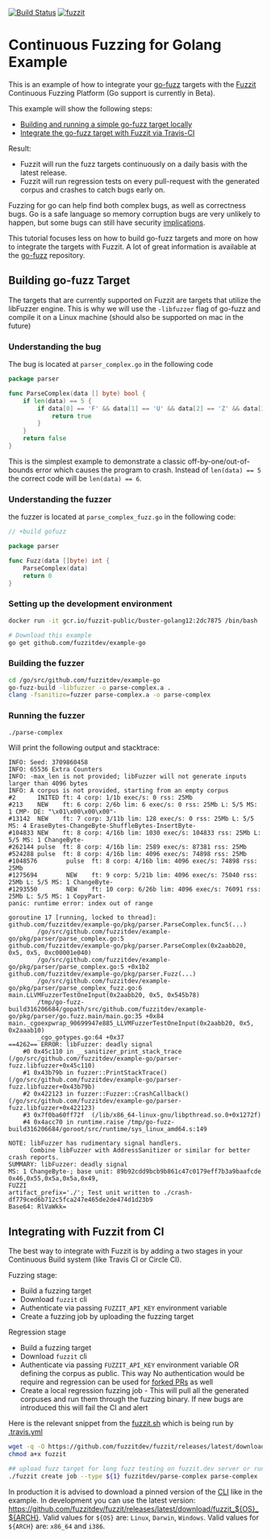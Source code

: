 [![Build Status](https://travis-ci.org/fuzzitdev/example-go.svg?branch=master)](https://travis-ci.org/fuzzitdev/example-go)
[![fuzzit](https://app.fuzzit.dev/badge?org_id=hP8u8bNAda91Cnj0mKPX&branch=master)](https://fuzzit.dev)

# Continuous Fuzzing for Golang Example

This is an example of how to integrate your [go-fuzz](https://github.com/dvyukov/go-fuzz) targets with the
[Fuzzit](https://fuzzit.dev) Continuous Fuzzing Platform (Go support is currently in Beta).

This example will show the following steps:
* [Building and running a simple go-fuzz target locally](#building-go-fuzz-target)
* [Integrate the go-fuzz target with Fuzzit via Travis-CI](#integrating-with-fuzzit-from-ci)

Result:
* Fuzzit will run the fuzz targets continuously on a daily basis with the latest release.
* Fuzzit will run regression tests on every pull-request with the generated corpus and crashes to catch bugs early on.

Fuzzing for go can help find both complex bugs, as well as correctness bugs. Go is a safe language so memory corruption bugs
are very unlikely to happen, but some bugs can still have security [implications](https://blog.cloudflare.com/dns-parser-meet-go-fuzzer/).

This tutorial focuses less on how to build go-fuzz targets and more on how to integrate the targets with Fuzzit. A lot of 
great information is available at the [go-fuzz](https://github.com/dvyukov/go-fuzz) repository.

## Building go-fuzz Target

The targets that are currently supported on Fuzzit are targets that utilize the libFuzzer engine. This is why we will
use the `-libfuzzer` flag of go-fuzz and compile it on a Linux machine (should also be supported on mac in the future)

### Understanding the bug

The bug is located at `parser_complex.go` in the following code

```go
package parser

func ParseComplex(data [] byte) bool {
	if len(data) == 5 {
		if data[0] == 'F' && data[1] == 'U' && data[2] == 'Z' && data[3] == 'Z' && data[4] == 'I' && data[5] == 'T' {
			return true
		}
	}
	return false
}
```

This is the simplest example to demonstrate a classic off-by-one/out-of-bounds error which causes the program to crash.
Instead of `len(data) == 5` the correct code will be `len(data) == 6`.

### Understanding the fuzzer

the fuzzer is located at `parse_complex_fuzz.go` in the following code:

```go
// +build gofuzz

package parser

func Fuzz(data []byte) int {
	ParseComplex(data)
	return 0
}
```

### Setting up the development environment

```bash
docker run -it gcr.io/fuzzit-public/buster-golang12:2dc7875 /bin/bash

# Download this example
go get github.com/fuzzitdev/example-go
```

### Building the fuzzer

```bash
cd /go/src/github.com/fuzzitdev/example-go
go-fuzz-build -libfuzzer -o parse-complex.a .
clang -fsanitize=fuzzer parse-complex.a -o parse-complex
```

### Running the fuzzer

```bash
./parse-complex
```

Will print the following output and stacktrace:

```text
INFO: Seed: 3709860458
INFO: 65536 Extra Counters
INFO: -max_len is not provided; libFuzzer will not generate inputs larger than 4096 bytes
INFO: A corpus is not provided, starting from an empty corpus
#2      INITED ft: 4 corp: 1/1b exec/s: 0 rss: 25Mb
#213    NEW    ft: 6 corp: 2/6b lim: 6 exec/s: 0 rss: 25Mb L: 5/5 MS: 1 CMP- DE: "\x01\x00\x00\x00"-
#13142  NEW    ft: 7 corp: 3/11b lim: 128 exec/s: 0 rss: 25Mb L: 5/5 MS: 4 EraseBytes-ChangeByte-ShuffleBytes-InsertByte-
#104833 NEW    ft: 8 corp: 4/16b lim: 1030 exec/s: 104833 rss: 25Mb L: 5/5 MS: 1 ChangeByte-
#262144 pulse  ft: 8 corp: 4/16b lim: 2589 exec/s: 87381 rss: 25Mb
#524288 pulse  ft: 8 corp: 4/16b lim: 4096 exec/s: 74898 rss: 25Mb
#1048576        pulse  ft: 8 corp: 4/16b lim: 4096 exec/s: 74898 rss: 25Mb
#1275694        NEW    ft: 9 corp: 5/21b lim: 4096 exec/s: 75040 rss: 25Mb L: 5/5 MS: 1 ChangeByte-
#1293550        NEW    ft: 10 corp: 6/26b lim: 4096 exec/s: 76091 rss: 25Mb L: 5/5 MS: 1 CopyPart-
panic: runtime error: index out of range

goroutine 17 [running, locked to thread]:
github.com/fuzzitdev/example-go/pkg/parser.ParseComplex.func5(...)
        /go/src/github.com/fuzzitdev/example-go/pkg/parser/parse_complex.go:5
github.com/fuzzitdev/example-go/pkg/parser.ParseComplex(0x2aabb20, 0x5, 0x5, 0xc00001e040)
        /go/src/github.com/fuzzitdev/example-go/pkg/parser/parse_complex.go:5 +0x1b2
github.com/fuzzitdev/example-go/pkg/parser.Fuzz(...)
        /go/src/github.com/fuzzitdev/example-go/pkg/parser/parse_complex_fuzz.go:6
main.LLVMFuzzerTestOneInput(0x2aabb20, 0x5, 0x545b78)
        /tmp/go-fuzz-build316206684/gopath/src/github.com/fuzzitdev/example-go/pkg/parser/go.fuzz.main/main.go:35 +0x84
main._cgoexpwrap_90699947e885_LLVMFuzzerTestOneInput(0x2aabb20, 0x5, 0x2aaab10)
        _cgo_gotypes.go:64 +0x37
==4262== ERROR: libFuzzer: deadly signal
    #0 0x45c110 in __sanitizer_print_stack_trace (/go/src/github.com/fuzzitdev/example-go/parser-fuzz.libfuzzer+0x45c110)
    #1 0x43b79b in fuzzer::PrintStackTrace() (/go/src/github.com/fuzzitdev/example-go/parser-fuzz.libfuzzer+0x43b79b)
    #2 0x422123 in fuzzer::Fuzzer::CrashCallback() (/go/src/github.com/fuzzitdev/example-go/parser-fuzz.libfuzzer+0x422123)
    #3 0x7f0ba60ff72f  (/lib/x86_64-linux-gnu/libpthread.so.0+0x1272f)
    #4 0x4acc70 in runtime.raise /tmp/go-fuzz-build316206684/goroot/src/runtime/sys_linux_amd64.s:149

NOTE: libFuzzer has rudimentary signal handlers.
      Combine libFuzzer with AddressSanitizer or similar for better crash reports.
SUMMARY: libFuzzer: deadly signal
MS: 1 ChangeByte-; base unit: 89b92cdd9bcb9b861c47c0179eff7b3a9baafcde
0x46,0x55,0x5a,0x5a,0x49,
FUZZI
artifact_prefix='./'; Test unit written to ./crash-df779ced6b712c5fca247e465de2de474d1d23b9
Base64: RlVaWkk=
```

## Integrating with Fuzzit from CI

The best way to integrate with Fuzzit is by adding a two stages in your Continuous Build system
(like Travis CI or Circle CI).

Fuzzing stage:

* Build a fuzzing target
* Download `fuzzit` cli
* Authenticate via passing `FUZZIT_API_KEY` environment variable
* Create a fuzzing job by uploading the fuzzing target

Regression stage
* Build a fuzzing target
* Download `fuzzit` cli
* Authenticate via passing `FUZZIT_API_KEY` environment variable OR defining the corpus as public. This way
No authentication would be require and regression can be used for [forked PRs](https://docs.travis-ci.com/user/pull-requests#pull-requests-and-security-restrictions) as well
* Create a local regression fuzzing job - This will pull all the generated corpuses and run them through
the fuzzing binary. If new bugs are introduced this will fail the CI and alert

Here is the relevant snippet from the [fuzzit.sh](https://github.com/fuzzitdev/example-go/blob/master/fuzzit.sh)
which is being run by [.travis.yml](https://github.com/fuzzitdev/example-go/blob/master/.travis.yml)

```bash
wget -q -O https://github.com/fuzzitdev/fuzzit/releases/latest/download/fuzzit_Linux_x86_64
chmod a+x fuzzit

## upload fuzz target for long fuzz testing on fuzzit.dev server or run locally for regression
./fuzzit create job --type ${1} fuzzitdev/parse-complex parse-complex
``` 

In production it is advised to download a pinned version of the [CLI](https://github.com/fuzzitdev/fuzzit)
like in the example. In development you can use the latest version:
https://github.com/fuzzitdev/fuzzit/releases/latest/download/fuzzit_${OS}_${ARCH}.
Valid values for `${OS}` are: `Linux`, `Darwin`, `Windows`.
Valid values for `${ARCH}` are: `x86_64` and `i386`.
